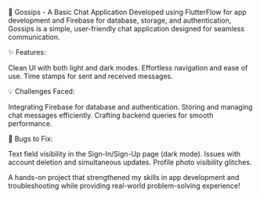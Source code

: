 🚀 Gossips - A Basic Chat Application
Developed using FlutterFlow for app development and Firebase for database, storage, and authentication, Gossips is a simple, user-friendly chat application designed for seamless communication.

✨ Features:

Clean UI with both light and dark modes.
Effortless navigation and ease of use.
Time stamps for sent and received messages.

💡 Challenges Faced:

Integrating Firebase for database and authentication.
Storing and managing chat messages efficiently.
Crafting backend queries for smooth performance.

🐞 Bugs to Fix:

Text field visibility in the Sign-In/Sign-Up page (dark mode).
Issues with account deletion and simultaneous updates.
Profile photo visibility glitches.

A hands-on project that strengthened my skills in app development and troubleshooting while providing real-world problem-solving experience!
